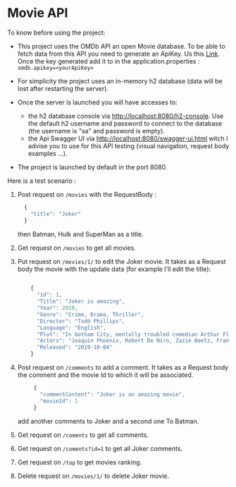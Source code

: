 # Movie API
To know before using the project:

 - This project uses the OMDb API an open Movie database. To be able to
 fetch data from this API you need to generate an ApiKey. Us this [Link](http://www.omdbapi.com/apikey.aspx). Once the key generated add it to in the application.properties : `omdb.apikey=<yourApiKey>`
 
 - For simplicity the project uses an in-memory h2 database (data will be lost after restarting the server).
 
 - Once the server is launched you will have accesses to:
    - the h2 database console via [http://localhost:8080/h2-console](http://localhost:8080/h2-console). Use the default h2 username and password to connect to the database (the username is "sa" and password is empty). 
    - the Api Swagger UI via [http://localhost:8080/swagger-ui.html](http://localhost:8080/swagger-ui.html,) witch I advise you to use for this API testing (visual navigation, request body examples ...).
    
 - The project is launched by default in the port 8080.
 
 Here is a test scenario :
   1. Post request on `/movies` with the RequestBody :
        ```javascript
          {
            "title": "Joker"
          }
        ```
      then Batman, Hulk and SuperMan as a title.
   2. Get request on `/movies` to get all movies.
   3. Put request on `/movies/1/` to edit the Joker movie. It takes 
   as a Request body the movie with the update data (for example I'll edit the title):
   
         ```javascript
            
             {
               "id": 1,
               "Title": "Joker is amazing",
               "Year": 2019,
               "Genre": "Crime, Drama, Thriller",
               "Director": "Todd Phillips",
               "Language": "English",
               "Plot": "In Gotham City, mentally troubled comedian Arthur Fleck is disregarded and mistreated by society. He then embarks on a downward spiral of revolution and bloody crime. This path brings him face-to-face with his alter-ego: the Joker.",
               "Actors": "Joaquin Phoenix, Robert De Niro, Zazie Beetz, Frances Conroy",
               "Released": "2019-10-04"
             }
         ```
   4. Post request on `/comments` to add a comment. It takes as a Request body the comment and the movie Id to which it will be associated.
         ```javascript
              {
                "commentContent": "Joker is an amazing movie",
                "movieId": 1
              }
         ```
      add another comments to Joker and a second one To Batman.
      
   5. Get request on `/coments` to get all comments.
   6. Get request on `/coments?id=1` to get all Joker comments.
   7. Get request on `/top` to get movies ranking.
   8. Delete request on `/movies/1/` to delete Joker movie.
  

    
        